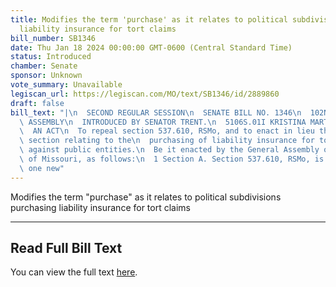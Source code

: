 ```yaml
---
title: Modifies the term 'purchase' as it relates to political subdivisions purchasing
  liability insurance for tort claims
bill_number: SB1346
date: Thu Jan 18 2024 00:00:00 GMT-0600 (Central Standard Time)
status: Introduced
chamber: Senate
sponsor: Unknown
vote_summary: Unavailable
legiscan_url: https://legiscan.com/MO/text/SB1346/id/2889860
draft: false
bill_text: "|\n  SECOND REGULAR SESSION\n  SENATE BILL NO. 1346\n  102ND GENERA L\
  \ ASSEMBLY\n  INTRODUCED BY SENATOR TRENT.\n  5106S.01I KRISTINA MARTIN, Secretary\n\
  \  AN ACT\n  To repeal section 537.610, RSMo, and to enact in lieu thereof one new\
  \ section relating to the\n  purchasing of liability insurance for tort claims made\
  \ against public entities.\n  Be it enacted by the General Assembly of the State\
  \ of Missouri, as follows:\n  1 Section A. Section 537.610, RSMo, is repealed and\
  \ one new"
---
```

Modifies the term "purchase" as it relates to political subdivisions purchasing liability insurance for tort claims

---

## Read Full Bill Text

You can view the full text [here](https://legiscan.com/MO/text/SB1346/id/2889860).
